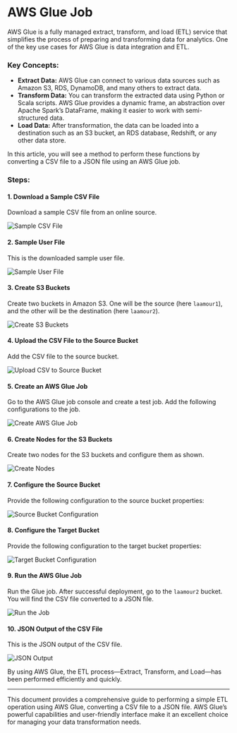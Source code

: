 # AWS Glue Job

AWS Glue is a fully managed extract, transform, and load (ETL) service that simplifies the process of preparing and transforming data for analytics. One of the key use cases for AWS Glue is data integration and ETL.

### Key Concepts:

- **Extract Data:** AWS Glue can connect to various data sources such as Amazon S3, RDS, DynamoDB, and many others to extract data.
- **Transform Data:** You can transform the extracted data using Python or Scala scripts. AWS Glue provides a dynamic frame, an abstraction over Apache Spark’s DataFrame, making it easier to work with semi-structured data.
- **Load Data:** After transformation, the data can be loaded into a destination such as an S3 bucket, an RDS database, Redshift, or any other data store.

In this article, you will see a method to perform these functions by converting a CSV file to a JSON file using an AWS Glue job.

### Steps:

#### 1. Download a Sample CSV File

Download a sample CSV file from an online source.

![Sample CSV File](https://github.com/AnuV541/AWS-Glue-Job/assets/110184106/84f1198f-f9bf-46c5-95a1-ff89b610a8bb)

#### 2. Sample User File

This is the downloaded sample user file.

![Sample User File](https://github.com/AnuV541/AWS-Glue-Job/assets/110184106/b655b749-ff0c-42d9-87ec-637ac9ca1c93)

#### 3. Create S3 Buckets

Create two buckets in Amazon S3. One will be the source (here `laamour1`), and the other will be the destination (here `laamour2`).

![Create S3 Buckets](https://github.com/AnuV541/AWS-Glue-Job/assets/110184106/5893a83d-c962-46d8-9727-79ba23f98dba)

#### 4. Upload the CSV File to the Source Bucket

Add the CSV file to the source bucket.

![Upload CSV to Source Bucket](https://github.com/AnuV541/AWS-Glue-Job/assets/110184106/c88d1dee-b600-4ff9-ad48-4b86801799b4)

#### 5. Create an AWS Glue Job

Go to the AWS Glue job console and create a test job. Add the following configurations to the job.

![Create AWS Glue Job](https://github.com/AnuV541/AWS-Glue-Job/assets/110184106/319984c4-f933-420a-8dfc-bb5deaef407f)

#### 6. Create Nodes for the S3 Buckets

Create two nodes for the S3 buckets and configure them as shown.

![Create Nodes](https://github.com/AnuV541/AWS-Glue-Job/assets/110184106/1275efeb-7105-4a5d-9358-62154bd33c67)

#### 7. Configure the Source Bucket

Provide the following configuration to the source bucket properties:

![Source Bucket Configuration](https://github.com/AnuV541/AWS-Glue-Job/assets/110184106/eb603c7d-fb91-4421-b948-b6933a788b10)

#### 8. Configure the Target Bucket

Provide the following configuration to the target bucket properties:

![Target Bucket Configuration](https://github.com/AnuV541/AWS-Glue-Job/assets/110184106/1f319d39-16cf-47c9-882e-c7a0aad2c19b)

#### 9. Run the AWS Glue Job

Run the Glue job. After successful deployment, go to the `laamour2` bucket. You will find the CSV file converted to a JSON file.

![Run the Job](https://github.com/AnuV541/AWS-Glue-Job/assets/110184106/1c496e16-49e0-4bf3-8488-b6631d74e05b)

#### 10. JSON Output of the CSV File

This is the JSON output of the CSV file.

![JSON Output](https://github.com/AnuV541/AWS-Glue-Job/assets/110184106/75f7cef8-3088-4e8b-af24-09d60711eb7f)

By using AWS Glue, the ETL process—Extract, Transform, and Load—has been performed efficiently and quickly.

---

This document provides a comprehensive guide to performing a simple ETL operation using AWS Glue, converting a CSV file to a JSON file. AWS Glue’s powerful capabilities and user-friendly interface make it an excellent choice for managing your data transformation needs.
